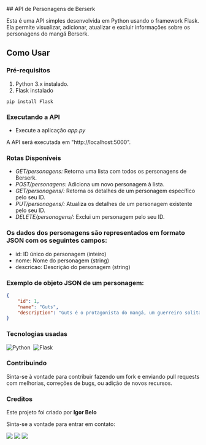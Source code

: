 ﻿﻿## API de Personagens de Berserk

Esta é uma API simples desenvolvida em Python usando o framework Flask. Ela permite visualizar, adicionar, atualizar e excluir informações sobre os personagens do mangá Berserk.

## Como Usar

### Pré-requisitos

1. Python 3.x instalado.
2. Flask instalado 
``` 
pip install Flask 
```

### Executando a API

* Execute a aplicação *app.py*

A API será executada em "http://localhost:5000".

### Rotas Disponíveis

* *GET/personagens:* Retorna uma lista com todos os personagens de Berserk.
* *POST/personagens:* Adiciona um novo personagem à lista.
* *GET/personagens/<id>:* Retorna os detalhes de um personagem específico pelo seu ID.
* *PUT/personagens/<id>:* Atualiza os detalhes de um personagem existente pelo seu ID.
* *DELETE/personagens/<id>:* Exclui um personagem pelo seu ID.

### Os dados dos personagens são representados em formato JSON com os seguintes campos:

* id: ID único do personagem (inteiro)
* nome: Nome do personagem (string)
* descricao: Descrição do personagem (string)

### Exemplo de objeto JSON de um personagem:
```json
{
    "id": 1,
    "name": "Guts",
    "description": "Guts é o protagonista do mangá, um guerreiro solitário em busca de vingança e propósito em um mundo sombrio e violento, ele carrega uma espada enorme chamada de Dragon Slayer e possui uma armadura chamada de berserker armor que foi lhe dada pelo skull knight. Guts é realmente um personagem marcante, ele representa a luta constante contra adversidades em um mundo hostil."
}
```

### Tecnologias usadas

![Python](https://img.shields.io/badge/Python-306998?style=for-the-badge&logo=python&logoColor=FFE873)&nbsp;
![Flask](https://img.shields.io/badge/Flask-000000?style=for-the-badge&logo=flask&logoColor=white)&nbsp;

### Contribuindo

Sinta-se à vontade para contribuir fazendo um fork e enviando pull requests com melhorias, correções de bugs, ou adição de novos recursos.

### Creditos

Este projeto foi criado por **Igor Belo**

Sinta-se a vontade para entrar em contato:

<div align="left"> 
  <a href="https://www.linkedin.com/in/igor-belo/" target="_blank"><img src="https://img.shields.io/badge/LinkedIn-0077B5?style=for-the-badge&logo=linkedin&logoColor=white"  target="_blank"></a> 
  <a href="https://www.instagram.com/igor_belo.py/" target="_blank"><img src="https://img.shields.io/badge/Instagram-E4405F?style=for-the-badge&logo=instagram&logoColor=white"></a>
  <a href = "mailto:igorbello170@gmail.com"> <img src="https://img.shields.io/badge/-Gmail-%23333?style=for-the-badge&logo=gmail&logoColor=white" target="_blank"></a>
</div>

